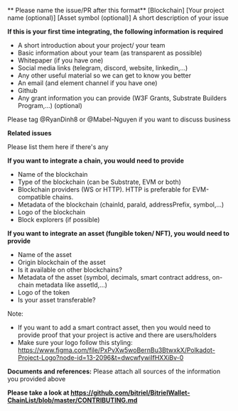 ** Please name the issue/PR after this format**
[Blockchain] [Your project name (optional)] [Asset symbol (optional)] A short description of your issue

**If this is your first time integrating, the following information is required**
- A short introduction about your project/ your team
- Basic information about your team (as transparent as possible)
- Whitepaper (if you have one)
- Social media links (telegram, discord, website, linkedin,...)
- Any other useful material so we can get to know you better
- An email (and element channel if you have one)
- Github
- Any grant information you can provide (W3F Grants, Substrate Builders Program,...) (optional)

Please tag @RyanDinh8 or @Mabel-Nguyen if you want to discuss business

**Related issues**

Please list them here if there's any

**If you want to integrate a chain, you would need to provide**
- Name of the blockchain
- Type of the blockchain (can be Substrate, EVM or both)
- Blockchain providers (WS or HTTP). HTTP is preferable for EVM-compatible chains.
- Metadata of the blockchain (chainId, paraId, addressPrefix, symbol,...)
- Logo of the blockchain
- Block explorers (if possible)

**If you want to integrate an asset (fungible token/ NFT), you would need to provide**
- Name of the asset
- Origin blockchain of the asset
- Is it available on other blockchains?
- Metadata of the asset (symbol, decimals, smart contract address, on-chain metadata like assetId,...)
- Logo of the token
- Is your asset transferable?

Note:
- If you want to add a smart contract asset, then you would need to provide proof that your project is active and there are users/holders
- Make sure your logo follow this styling: https://www.figma.com/file/PxPvXw5woBernBu3BtwxkX/Polkadot-Project-Logo?node-id=13-2096&t=dwcwfywiIfHXXiBv-0

**Documents and references:**
Please attach all sources of the information you provided above

**Please take a look at https://github.com/bitriel/BitrielWallet-ChainList/blob/master/CONTRIBUTING.md**
